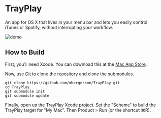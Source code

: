 TrayPlay
========

An app for OS X that lives in your menu bar and lets you easily control iTunes or Spotify, without interrupting your workflow.

![demo](https://github.com/mborgerson/TrayPlay/raw/master/demo.gif)

How to Build
------------

First, you'll need Xcode. You can download this at the [Mac App Store](https://itunes.apple.com/us/app/xcode/id497799835?mt=12).

Now, use [Git](http://git-scm.com/) to clone the repository and clone the submodules.

    git clone https://github.com/mborgerson/TrayPlay.git
    cd TrayPlay
    git submodule init
    git submodule update

Finally, open up the TrayPlay Xcode project. Set the "Scheme" to build the TrayPlay target for "My Mac". Then Product > Run (or the shortcut ⌘R).